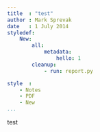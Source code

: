 ```yaml
---
title  : "test"
author : Mark Sprevak
date   : 1 July 2014
styledef:
    New:
        all:
            metadata:
                hello: 1
        cleanup:
            - run: report.py

style  : 
    - Notes
    - PDF
    - New
...
```


test
